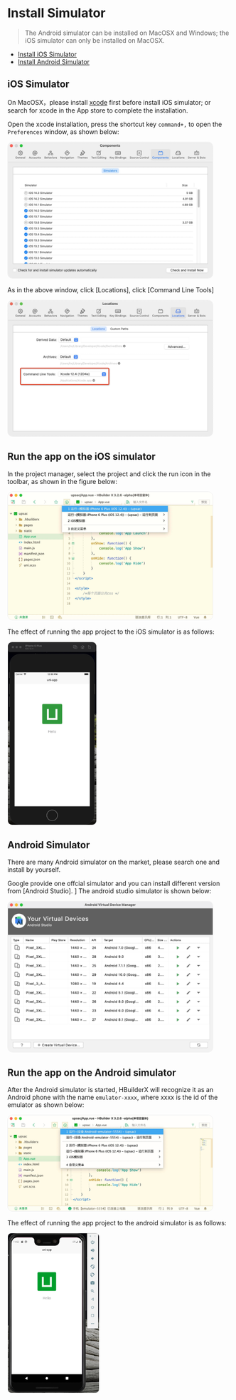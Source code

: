 # Install Simulator

> The Android simulator can be installed on MacOSX and Windows; the iOS simulator can only be installed on MacOSX.

- [Install iOS Simulator](/Tutorial/App/installSimulator?id=ios模拟器)
- [Install Android Simulator](/Tutorial/App/installSimulator?id=android模拟器)

## iOS Simulator

On MacOSX，please install [xcode](https://developer.apple.com/xcode/) first before install iOS simulator; or search for xcode in the App store to complete the installation.

Open the xcode installation, press the shortcut key `command+,` to open the `Preferences` window, as shown below:

<img src="/static/snapshots/tutorial/macosx/iosSimulator.jpg"  style="border: 1px solid #eee; zoom:45%;border-radius: 25px;"/>

As in the above window, click [Locations], click [Command Line Tools]

<img src="/static/snapshots/tutorial/macosx/xcodeCommandLineTools.jpg"  style="border: 1px solid #eee; zoom:45%;border-radius: 25px;"/>

## Run the app on the iOS simulator

In the project manager, select the project and click the run icon in the toolbar, as shown in the figure below:

<img src="/static/snapshots/app/app_ios_simulator.jpg"  style="border: 1px solid #eee; zoom:45%;border-radius: 25px;"/>

The effect of running the app project to the iOS simulator is as follows:

<img src="/static/snapshots/app/app_ios_simulator_run.jpg"  style="border: 1px solid #eee; zoom:40%;border-radius: 25px;"/>

## Android Simulator

There are many Android simulator on the market, please search one and install by yourself.

Google provide one offcial simulator and you can install different version from [Android Studio].
]
The android studio simulator is shown below:

<img src="/static/snapshots/tutorial/macosx/androidSimulator.jpg"  style="border: 1px solid #eee; zoom:45%;border-radius: 25px;"/>

## Run the app on the Android simulator

After the Android simulator is started, HBuilderX will recognize it as an Android phone with the name `emulator-xxxx`, where xxxx is the id of the emulator as shown below:

<img src="/static/snapshots/app/Android-emulator.jpg"  style="border: 1px solid #eee; zoom:45%;border-radius: 25px;"/>

The effect of running the app project to the android simulator is as follows:

<img src="/static/snapshots/app/Android-emulator-start.jpg"  style="border: 1px solid #eee; zoom:35%;border-radius: 25px;"/>
